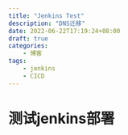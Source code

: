 ```yaml
---
title: "Jenkins Test"
description: "DNS迁移"
date: 2022-06-22T17:19:24+08:00
draft: true
categories:
    - 博客
tags:
    - jenkins
    - CICD
---
```

# 测试jenkins部署
